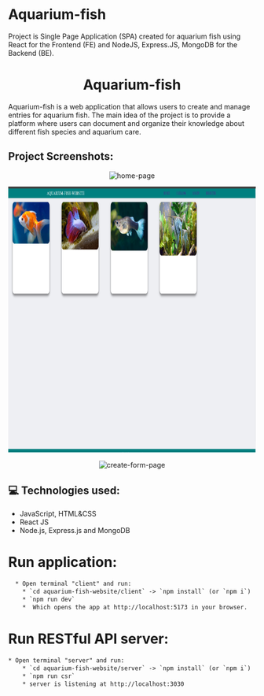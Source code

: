 # Aquarium-fish
Project is Single Page Application (SPA) created for aquarium fish using React for the Frontend (FE) and NodeJS, Express.JS, MongoDB for the Backend (BE).

<h1 align="center" id="title">Aquarium-fish</h1>
<p id="description">Aquarium-fish is a web application that allows users to create and manage entries for aquarium fish. The main idea of the project is to provide a platform where users can document and organize their knowledge about different fish species and aquarium care.</p>

<h2>Project Screenshots:</h2>
<p align="center"><img src="https://github.com/lyklecharova/Aquarium-fish/blob/main/Aquarium-fish/client/public/image/image-project/home-page.png" alt="home-page" width="960" height="540/"></p>
<p align="center"><img src="https://github.com/lyklecharova/Aquarium-fish/blob/main/Aquarium-fish/client/public/image/image-project/catalog-page-with-content.png" alt="catalog-page-with-content" width="960" height="540/"></p>
<p align="center"><img src="https://github.com/lyklecharova/Aquarium-fish/blob/main/Aquarium-fish/client/public/image/image-project/create-form-page.png" alt="create-form-page" width="960" height="540/"></p>






<h2>💻 Technologies used:</h2>
<ul>
<li>JavaScript, HTML&CSS
<li>React JS</li>
<li>Node.js, Express.js and MongoDB
</ul>

# Run application:

      * Open terminal "client" and run:
        * `cd aquarium-fish-website/client` -> `npm install` (or `npm i`)
        * `npm run dev`
        *  Which opens the app at http://localhost:5173 in your browser.

# Run RESTful API server:

    * Open terminal "server" and run:
        * `cd aquarium-fish-website/server` -> `npm install` (or `npm i`)
        * `npm run csr`
        * server is listening at http://localhost:3030